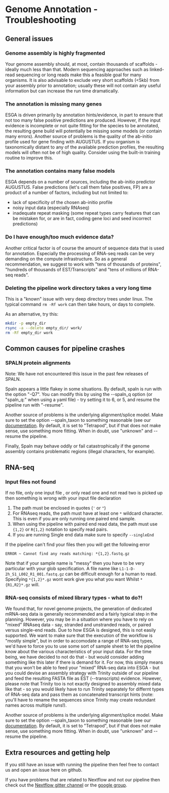 # Genome Annotation - Troubleshooting

## General issues

### Genome assembly is highly fragmented

Your genome assembly should, at most, contain thousands of scaffolds - ideally much less than that. Modern sequencing approaches such as linked-read sequencing
or long reads make this a feasible goal for many organisms. It is also advisable to exclude very short scaffolds (<5kb) from your assembly prior to annotation;
usually these will not contain any useful information but can increase the run time dramatically.

### The annotation is missing many genes

ESGA is driven primarily by annotation hints/evidence, in part to ensure that not too many false positive predictions are produced. However, if the input evidence is incomplete or not quite fitting for the species to be annotated,
the resulting gene build will potentially be missing some models (or contain many errors). Another source of problems is the quality of the ab-initio profile used for gene finding with AUGUSTUS. If you organism is taxonomically distant to any of the available
prediction profiles, the resulting models will often not be of high quality. Consider using the built-in training routine to improve this.

### The annotation contains many false models

ESGA depends on a number of sources, including the ab-initio predictor AUGUSTUS. False predictions (let's call them false positives, FP) are a product of a number of factors, including but not limited to:

* lack of specificity of the chosen ab-initio profile
* noisy input data (especially RNAseq)
* inadequate repeat masking (some repeat types carry features that can be mistaken for, or are in fact, coding gene loci and seed incorrect predictions)

### Do I have enough/too much evidence data?

Another critical factor is of course the amount of sequence data that is used for annotation. Especially
the processing of RNA-seq reads can be very demanding on the compute infrastructure. So as a general recommendation, we suggest to work with "tens of
thousands of proteins", "hundreds of thousands of EST/Transcripts" and "tens of millions of RNA-seq reads".

### Deleting the pipeline work directory takes a very long time

This is a "known" issue with very deep directory trees under linux. The typical command `rm -Rf work` can then take hours, or days to complete.

As an alternative, try this:

```bash
mkdir -p empty_dir
rsync -a --delete empty_dir/ work/
rm -Rf empty_dir work
```

## Common causes for pipeline crashes

### SPALN protein alignments

Note: We have not encountered this issue in the past few releases of SPALN.

Spaln appears a little flakey in some situations. By default, spaln is run with the option "-Q7". You can modify this by using the --spaln_q option (or "spaln_q:" when using a yaml file) - try setting it to 6, or 5, and resume the pipeline run with "-resume".

Another source of problems is the underlying alignment/splice model. Make sure to set the option --spaln_taxon to something reasonable (see our [documentation](usage.md). By default, it is set to "Tetrapod", but if that does not make sense, use something more
fitting. When in doubt, use "unknown" and --resume the pipeline.

Finally, Spaln may behave oddly or fail catastrophically if the genome assembly contains problematic regions (illegal characters, for example). 

## RNA-seq

### Input files not found

If no file, only one input file , or only read one and not read two is picked up then something is wrong with your input file declaration

1. The path must be enclosed in quotes (`'` or `"`)
2. For RNAseq reads, the path must have at least one `*` wildcard character. This is even if you are only running one paired end sample.
3. When using the pipeline with paired end read data, the path must use `{1,2}` or `R{1,2}` notation to specify read pairs.
4.  If you are running Single end data make sure to specify `--singleEnd`

If the pipeline can't find your files then you will get the following error

```
ERROR ~ Cannot find any reads matching: *{1,2}.fastq.gz
```

Note that if your sample name is "messy" then you have to be very particular with your glob specification. A file name like `L1-1-D-2h_S1_L002_R1_001.fastq.gz` can be difficult enough for a human to read. Specifying `*{1,2}*.gz` wont work give you what you want Whilst `*{R1,R2}*.gz` will.

### RNA-seq consists of mixed library types - what to do?!

We found that, for novel genome projects, the generation of dedicated mRNA-seq data is generally recommended and a fairly typical step in the planning. However, 
you may be in a situation where you have to rely on "mixed" RNAseq data - say, stranded and unstranded reads, or paired versus single-end reads. Due to how ESGA is designed,
this is not easily supported. We want to make sure that the execution of the workflow is "mostly simple", but in order to accomodate a range of RNA-seq types, we'd have to force you to
use some sort of sample sheet to let the pipeline know about the various characteristics of your input data. For the time being, we have decided to not do that - but would consider adding something
like this later if there is demand for it. For now, this simply means that you won't be able to feed your "mixed" RNA-seq data into ESGA - but you could devise an assembly strategy with Trinity outside 
of our pipeline and feed the resulting FASTA file as EST (--transcripts) evidence. However, please note that Trinity too is not exactly designed to assembly mixed data like that - so you would likely have to run Trinity separately for differnt types of RNA-seq data and pass them as concatenated transcript hints (note: you'll have to rename the sequences since Trinity may create redundant names across multiple runs!). 

Another source of problems is the underlying alignment/splice model. Make sure to set the option --spaln_taxon to something reasonable (see our [documentation](usage.md). By default, it is set to "Tetrapod", but if that does not make sense, use something more fitting. When in doubt, use "unknown" and --resume the pipeline. 

## Extra resources and getting help

If you still have an issue with running the pipeline then feel free to contact us and open an issue here on github.

If you have problems that are related to Nextflow and not our pipeline then check out the [Nextflow gitter channel](https://gitter.im/nextflow-io/nextflow) or the [google group](https://groups.google.com/forum/#!forum/nextflow).



